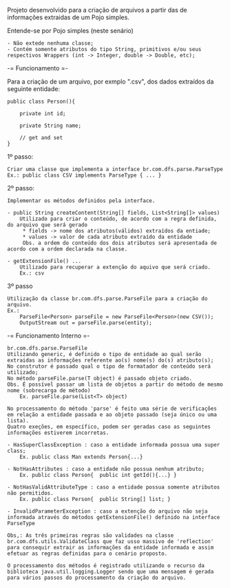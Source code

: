 
Projeto desenvolvido para a criação de arquivos a partir das de informações extraidas de um Pojo simples.

Entende-se por Pojo simples (neste senário)

	- Não extede nenhuma classe;
	- Contém somente atributos do tipo String, primitivos e/ou seus respectivos Wrappers (int -> Integer, double -> Double, etc);
	
-= Funcionamento =-

Para a criação de um arquivo, por exmplo ".csv", dos dados extraídos da seguinte entidade:

	public class Person(){
	
		private int id;
		
		private String name;
		
		// get and set
	}

1º passo:
	
	Criar uma classe que implementa a interface br.com.dfs.parse.ParseType
	Ex.: public class CSV implements ParseType { ... }
	
2º passo:

	Implementar os métodos definidos pela interface.
	
	- public String createContent(String[] fields, List<String[]> values)
		Utilizado para criar o conteúdo, de acordo com a regra definida, do arquivo que será gerado
		 * fields -> nome dos atributos(válidos) extraídos da entiade;
		 * values -> valor de cada atributo extraído da entidade
		 Obs. a ordem do conteúdo dos dois atributos será apresentada de acordo com a ordem declarada na classe.
	
	- getExtensionFile() ...
		Utilizado para recuperar a extenção do aquivo que será criado.
		Ex.: csv
		
3º passo

	Utilização da classe br.com.dfs.parse.ParseFile para a criação do arquivo.
	Ex.: 
		ParseFile<Person> parseFile = new ParseFile<Person>(new CSV());
		OutputStream out = parseFile.parse(entity);


-= Funcionamento Interno =-

	br.com.dfs.parse.ParseFile
	Utilizando generic, é definido o tipo de entidade ao qual serão extraidas as informações referente ao(s) nome(s) do(s) atributo(s);
	No construtor é passado qual o tipo de formatador de conteúdo será utilizado;
	No método parseFile.parse(T object) é passado objeto criado.
	Obs. É possível passar um lista de objetos a partir do método de mesmo nome (sobrecarga de método)
		Ex. parseFile.parse(List<T> object)

	No processamento do método 'parse' é feito uma série de verificações em relação a entidade passada e ao objeto passado (seja único ou uma lista).
	Quatro exeções, em específico, podem ser geradas caso as seguintes informações estiverem incorretas.
	
	- HasSuperClassException : caso a entidade informada possua uma super class; 
		Ex. public class Man extends Person{...}
	
	- NotHasAttributes : caso a entidade não possua nenhum atributo;
		Ex. public class Person{  public int getId(){...} }
	
	- NotHasValidAttributeType : caso a entidade possua somente atributos não permitidos.
		Ex. public class Person{  public String[] list; }
		
	- InvalidParameterException : caso a extenção do arquivo não seja informada através do métodos getExtensionFile() definido na interface ParseType
	
	Obs,: As três primeiras regras são validades na classe br.com.dfs.utils.ValidateClass que faz usso massivo de 'reflection' para consequir extrair as informações da entidade informada e assim efetuar as regras definidas para o cenário proposto.
			
	O processamento dos métodos é registrado utilizando o recurso da biblioteca java.util.logging.Logger sendo que uma mensagem é gerada para vários passos do processamento da criação do arquivo.
	

	




